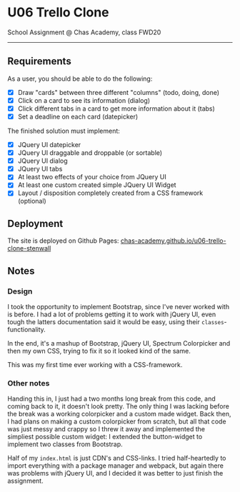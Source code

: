 # U06 Trello Clone

School Assignment @ Chas Academy, class FWD20

---

## Requirements

As a user, you should be able to do the following:
- [x] Draw "cards" between three different "columns" (todo, doing, done)
- [x] Click on a card to see its information (dialog)
- [x] Click different tabs in a card to get more information about it (tabs)
- [x] Set a deadline on each card (datepicker)

The finished solution must implement:
- [x] JQuery UI datepicker
- [x] JQuery UI draggable and droppable (or sortable)
- [x] JQuery UI dialog
- [x] JQuery UI tabs
- [x] At least two effects of your choice from JQuery UI
- [x] At least one custom created simple JQuery UI Widget
- [x] Layout / disposition completely created from a CSS framework (optional)

## Deployment

The site is deployed on Github Pages: [chas-academy.github.io/u06-trello-clone-stenwall](https://chas-academy.github.io/u06-trello-clone-stenwall/)

## Notes

### Design

I took the opportunity to implement Bootstrap, since I've never worked with is before. I had a lot of problems getting it to work with jQuery UI, even tough the latters documentation said it would be easy, using their `classes`-functionality.

In the end, it's a mashup of Bootstrap, jQuery UI, Spectrum Colorpicker and then my own CSS, trying to fix it so it looked kind of the same.

This was my first time ever working with a CSS-framework.

### Other notes

Handing this in, I just had a two months long break from this code, and coming back to it, it doesn't look pretty. The only thing I was lacking before the break was a working colorpicker and a custom made widget. Back then, I had plans on making a custom colorpicker from scratch, but all that code was just messy and crappy so I threw it away and implemented the simpliest possible custom widget: I extended the button-widget to implement two classes from Bootstrap.

Half of my `index.html` is just CDN's and CSS-links. I tried half-heartedly to import everything with a package manager and webpack, but again there was problems with jQuery UI, and I decided it was better to just finish the assignment.